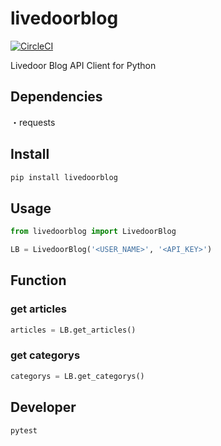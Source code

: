 # livedoorblog
[![CircleCI](https://circleci.com/gh/matz1ppei/livedoorblog.svg?style=svg)](https://circleci.com/gh/matz1ppei/livedoorblog)  

Livedoor Blog API Client for Python

## Dependencies
・requests


## Install

```bash
pip install livedoorblog
```

## Usage
```python
from livedoorblog import LivedoorBlog

LB = LivedoorBlog('<USER_NAME>', '<API_KEY>')

```
## Function
### get articles
```python
articles = LB.get_articles()
```
### get categorys
```python
categorys = LB.get_categorys()
```

## Developer
```python
pytest
```

